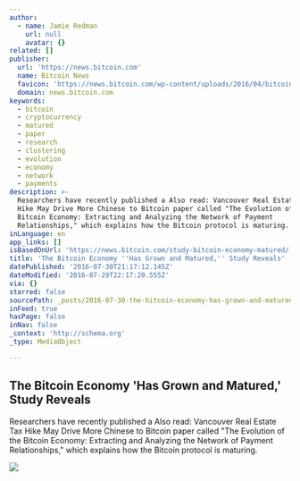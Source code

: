 ```yaml
---
author:
  - name: Jamie Redman
    url: null
    avatar: {}
related: []
publisher:
  url: 'https://news.bitcoin.com'
  name: Bitcoin News
  favicon: 'https://news.bitcoin.com/wp-content/uploads/2016/04/bitcoin_fav.png'
  domain: news.bitcoin.com
keywords:
  - bitcoin
  - cryptocurrency
  - matured
  - paper
  - research
  - clustering
  - evolution
  - economy
  - network
  - payments
description: >-
  Researchers have recently published a Also read: Vancouver Real Estate Tax
  Hike May Drive More Chinese to Bitcoin paper called "The Evolution of the
  Bitcoin Economy: Extracting and Analyzing the Network of Payment
  Relationships," which explains how the Bitcoin protocol is maturing.
inLanguage: en
app_links: []
isBasedOnUrl: 'https://news.bitcoin.com/study-bitcoin-economy-matured/'
title: 'The Bitcoin Economy ''Has Grown and Matured,'' Study Reveals'
datePublished: '2016-07-30T21:17:12.145Z'
dateModified: '2016-07-29T22:17:20.555Z'
via: {}
starred: false
sourcePath: _posts/2016-07-30-the-bitcoin-economy-has-grown-and-matured-study-reveals.md
inFeed: true
hasPage: false
inNav: false
_context: 'http://schema.org'
_type: MediaObject

---
```

<article style=""><h1>The Bitcoin Economy 'Has Grown and Matured,' Study Reveals</h1><p>Researchers have recently published a Also read: Vancouver Real Estate Tax Hike May Drive More Chinese to Bitcoin paper called "The Evolution of the Bitcoin Economy: Extracting and Analyzing the Network of Payment Relationships," which explains how the Bitcoin protocol is maturing.</p><img src="https://news.bitcoin.com/wp-content/uploads/2016/07/hourglass.jpg" /></article>
